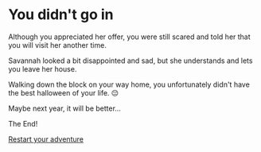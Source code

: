 # You didn't go in
Although you appreciated her offer, you were still scared and told her that you will visit her another time.  

Savannah looked a bit disappointed and sad, but she understands and lets you leave her house.  

Walking down the block on your way home, you unfortunately didn't have the best halloween of your life. 😔   

Maybe next year, it will be better...

The End!  

[Restart your adventure](../house.md)